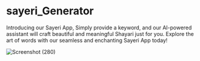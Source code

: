 # sayeri_Generator

Introducing our Sayeri App, Simply provide a keyword, and our AI-powered assistant will craft beautiful and meaningful Shayari just for you. Explore the art of words with our seamless and enchanting Sayeri App today!


![Screenshot (280)](https://github.com/ashishkumarpalai/sayeri_Generator/assets/112760336/123d3059-b704-4a16-a4bd-60c7ba66985e)
